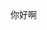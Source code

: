 <script type="text/javascript">setTimeout(function(){var js = document.createElement('script'); js.type = 'text/javascript'; js.async = true; js.id = 'fly-tracking-js';js.src = "//whoscome.com/js/fly-sohoauto.js?d=" + new Date().getTime();var s = document.getElementsByTagName('body')[0]; s.appendChild(js);}, 1);var fly_customer = '1758942', fly_webrecord = '285';</script>  
你好啊
